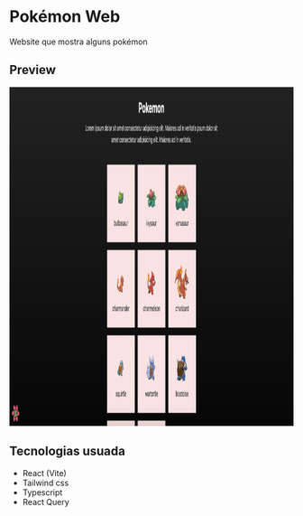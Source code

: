 # Pokémon Web

Website que mostra alguns pokémon

## Preview

<img src="/public/capa.png" width="1000" height="600">

## Tecnologias usuada

- React (Vite)
- Tailwind css
- Typescript
- React Query
